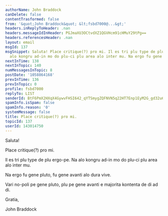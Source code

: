 ```yaml
---
authorName: John Braddock
canDelete: false
contentTrasformed: false
from: '&quot;John Braddock&quot; &lt;fsbd7000@...&gt;'
headers.inReplyToHeader: .nan
headers.messageIdInHeader: PGJmaXU3OCtvdXZ1QGVHcm91cHMuY29tPg==
headers.referencesHeader: .nan
layout: email
msgId: 137
msgSnippet: Saluta! Place critique(?) pro mi. Il es tri plu type de plu ergo-pe. Na
  alo kongru ad-in mo do plu-ci plu area alo inter mu. Na ergo fu gene pluto, fu gene
nextInTime: 138
nextInTopic: 140
numMessagesInTopic: 8
postDate: '1058864168'
prevInTime: 136
prevInTopic: 0
profile: fsbd7000
replyTo: LIST
senderId: BtF6PmX2HXqX4GywvFHSI642_qYTSmygZQFNVN5q22HT7Enp1EyM2G_gd32u6baLxabh9I7gJhNzKgGgxdQHa8CnAI3Xx61juDSX
spamInfo.isSpam: false
spamInfo.reason: '0'
systemMessage: false
title: Place critique(?) pro mi.
topicId: 137
userId: 143014750
---
```


Saluta!

Place critique(?) pro mi.

Il es tri plu type de plu ergo-pe. Na alo kongru ad-in mo do plu-ci 
plu area alo inter mu.

Na ergo fu gene pluto, fu gene avanti alo dura vive.

Vari no-poli pe gene pluto, plu pe gene avanti e majorita kontenta de 
di ad di.

Gratia,

John Braddock


